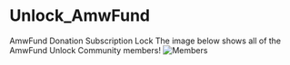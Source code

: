 # Unlock_AmwFund
AmwFund Donation Subscription Lock
The image below shows all of the AmwFund Unlock Community members!
![Members](https://member-wall.unlock-protocol.com/api/members?locks=0x3e67D82E98088453C4E151b9635Db3B06C0a5FCc&maxWidth=3000)

